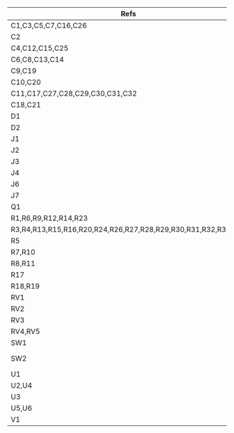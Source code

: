 | Refs                                                          | Value            | Footprint           | Qty | DNP |
| ------------------------------------------------------------- | ---------------- | ------------------- | --- | --- |
| C1,C3,C5,C7,C16,C26                                           | 10nF             |                     |   6 |     |
| C2                                                            | 2.2uF            |                     |   1 |     |
| C4,C12,C15,C25                                                | 10uF             |                     |   4 |     |
| C6,C8,C13,C14                                                 | 100nF            |                     |   4 |     |
| C9,C19                                                        | 100uF            |                     |   2 |     |
| C10,C20                                                       | 220uF            |                     |   2 |     |
| C11,C17,C27,C28,C29,C30,C31,C32                               | 1uF              |                     |   8 |     |
| C18,C21                                                       | 47nF             |                     |   2 |     |
| D1                                                            | LED blue         |                     |   1 |     |
| D2                                                            | LED amber        |                     |   1 |     |
| J1                                                            | HI Input         |                     |   1 |     |
| J2                                                            | Speaker 8Ω       |                     |   1 |     |
| J3                                                            | Headphones       |                     |   1 |     |
| J4                                                            | LO Input         |                     |   1 |     |
| J6                                                            | FX Send          |                     |   1 |     |
| J7                                                            | FX Return        |                     |   1 |     |
| Q1                                                            | S8050            |                     |   1 |     |
| R1,R6,R9,R12,R14,R23                                          | 1M               |                     |   6 |     |
| R3,R4,R13,R15,R16,R20,R24,R26,R27,R28,R29,R30,R31,R32,R33,R34 | 10K              |                     |  16 |     |
| R5                                                            | 47K              |                     |   1 |     |
| R7,R10                                                        | 100              |                     |   2 |     |
| R8,R11                                                        | 220K             |                     |   2 |     |
| R17                                                           | 4K7              |                     |   1 |     |
| R18,R19                                                       | 10               |                     |   2 |     |
| RV1                                                           | 500K lin         |                     |   1 |     |
| RV2                                                           | 50K log          |                     |   1 |     |
| RV3                                                           | 100K             |                     |   1 |     |
| RV4,RV5                                                       | 10k              |                     |   2 |     |
| SW1                                                           | PWR              |                     |   1 |     |
| SW2                                                           | FX Enable/Bypass |                     |   1 |     |
| U1                                                            | TL074            |                     |   1 |     |
| U2,U4                                                         | LM386            |                     |   2 |     |
| U3                                                            | ~                |                     |   1 |     |
| U5,U6                                                         | NE5532           |                     |   2 |     |
| V1                                                            | 12AX7            | Valve:Valve_Noval_P |   1 |     |
